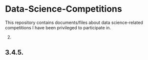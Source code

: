 # Data-Science-Competitions
This repository contains documents/files about data science-related competitions I have been privileged to participate in.

2.

3.4.5.
---
